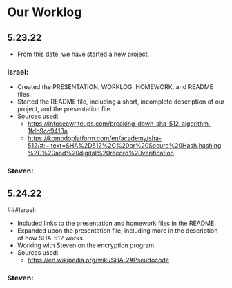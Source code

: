 # Our Worklog

## 5.23.22
* From this date, we have started a new project.
### Israel:
* Created the PRESENTATION, WORKLOG, HOMEWORK, and README files.
* Started the README file, including a short, incomplete description of our project, and the presentation file.
* Sources used:
	* https://infosecwriteups.com/breaking-down-sha-512-algorithm-1fdb9cc9413a
	* https://komodoplatform.com/en/academy/sha-512/#:~:text=SHA%2D512%2C%20or%20Secure%20Hash,hashing%2C%20and%20digital%20record%20verification.

### Steven:

## 5.24.22

###Israel:
* Included links to the presentation and homework files in the README.
* Expanded upon the presentation file, including more in the description of how SHA-512 works.
* Working with Steven on the encryption program.
* Sources used:
	* https://en.wikipedia.org/wiki/SHA-2#Pseudocode

### Steven:
